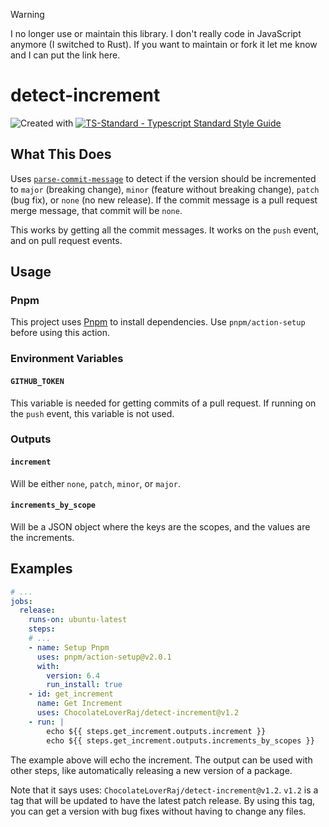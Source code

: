 > [!WARNING]  
> I no longer use or maintain this library. I don't really code in JavaScript anymore (I switched to Rust). If you want to maintain or fork it let me know and I can put the link here.

# detect-increment

![Created with ](https://img.shields.io/badge/Created%20with-@programmerraj/create-3cb371?style=flat)
[![TS-Standard - Typescript Standard Style Guide](https://badgen.net/badge/code%20style/ts-standard/blue?icon=typescript)](https://github.com/standard/ts-standard)

## What This Does
Uses [`parse-commit-message`](https://www.npmjs.com/package/parse-commit-message#plugins) to detect if the version should be incremented to `major` (breaking change), `minor` (feature without breaking change), `patch` (bug fix), or `none` (no new release). If the commit message is a pull request merge message, that commit will be `none`.

This works by getting all the commit messages. It works on the `push` event, and on pull request events.

## Usage

### Pnpm
This project uses [Pnpm](https://pnpm.io/) to install dependencies. Use `pnpm/action-setup` before using this action.

### Environment Variables

#### `GITHUB_TOKEN`
This variable is needed for getting commits of a pull request. If running on the `push` event, this variable is not used.

### Outputs

#### `increment`
Will be either `none`, `patch`, `minor`, or `major`.

#### `increments_by_scope`
Will be a JSON object where the keys are the scopes, and the values are the increments.

## Examples
```yaml
# ...
jobs:
  release:
    runs-on: ubuntu-latest
    steps:
    # ...
    - name: Setup Pnpm
      uses: pnpm/action-setup@v2.0.1
      with:
        version: 6.4
        run_install: true
    - id: get_increment
      name: Get Increment
      uses: ChocolateLoverRaj/detect-increment@v1.2
    - run: |
        echo ${{ steps.get_increment.outputs.increment }}
        echo ${{ steps.get_increment.outputs.increments_by_scopes }}
```
The example above will echo the increment. The output can be used with other steps, like automatically releasing a new version of a package.

Note that it says uses: `ChocolateLoverRaj/detect-increment@v1.2`. `v1.2` is a tag that will be updated to have the latest patch release. By using this tag, you can get a version with bug fixes without having to change any files. 
